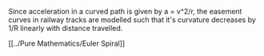 Since acceleration in a curved path is given by a = v^2/r, the easement curves
in railway tracks are modelled such that it's curvature decreases by 1/R
linearly with distance travelled.

[[../Pure Mathematics/Euler Spiral]]
